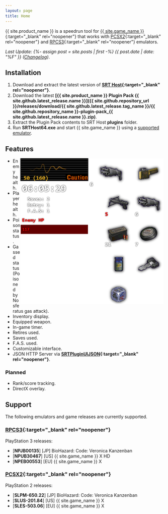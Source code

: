 ```yaml
---
layout: page
title: Home
---
```


{{ site.product_name }} is a speedrun tool for [{{ site.game_name }}](https://en.wikipedia.org/wiki/Resident_Evil_%E2%80%93_Code:_Veronica){:target="_blank" rel="noopener"} that works with [PCSX2](https://pcsx2.net/){:target="_blank" rel="noopener"} and [RPCS3](https://rpcs3.net/){:target="_blank" rel="noopener"} emulators.  



*Last Update: 
{%- assign post = site.posts | first -%}
{{ post.date | date: "%F" }} 
([Changelog](changelog.html))*.



## Installation

1. Download and extract the latest version of **[SRT Host](https://www.neonblu.com/SRT/){:target="_blank" rel="noopener"}**.
2. Download the latest **[{{ site.product_name }} Plugin Pack {{ site.github.latest_release.name }}]({{ site.github.repository_url }}/releases/download/{{ site.github.latest_release.tag_name }}/{{ site.github.repository_name }}-plugin-pack_{{ site.github.latest_release.name }}.zip)**.
3. Extract the Plugin Pack contents to SRT Host **plugins** folder.
4. Run **SRTHost64.exe** and start {{ site.game_name }} using a [supported emulator](#support).

## Features

<img align="right" width="456" height="463" src="assets/srt_window_detailed.png" alt="{{ site.product_name }} main window">

* Enemy health.
* Player health.
* Poison status.
* Gassed status (Poisoned by Nosferatus gas attack).
* Inventory display.
* Equipped weapon.
* In-game timer.
* Retires used.
* Saves used.
* F.A.S. used.
* Customizable interface.
* JSON HTTP Server via **[SRTPluginUIJSON](https://github.com/Squirrelies/SRTPluginUIJSON/){:target="_blank" rel="noopener"}**.

### Planned

* Rank/score tracking.
* DirectX overlay.

## Support

The following emulators and game releases are currently supported.

### [RPCS3](https://rpcs3.net/){:target="_blank" rel="noopener"}

PlayStation 3 releases:

  - [**NPJB00135**] [JP] BioHazard: Code: Veronica Kanzenban
  - [**NPUB30467**] [US] {{ site.game_name }} X HD
  - [**NPEB00553**] [EU] {{ site.game_name }} X

### [PCSX2](https://pcsx2.net/){:target="_blank" rel="noopener"}

PlayStation 2 releases:

  - [**SLPM-650.22**] [JP] BioHazard: Code: Veronica Kanzenban 
  - [**SLUS-201.84**] [US] {{ site.game_name }} X
  - [**SLES-503.06**] [EU] {{ site.game_name }} X
